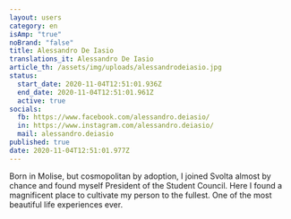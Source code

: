 ```yaml
---
layout: users
category: en
isAmp: "true"
noBrand: "false"
title: Alessandro De Iasio
translations_it: Alessandro De Iasio
article_th: /assets/img/uploads/alessandrodeiasio.jpg
status:
  start_date: 2020-11-04T12:51:01.936Z
  end_date: 2020-11-04T12:51:01.961Z
  active: true
socials:
  fb: https://www.facebook.com/alessandro.deiasio/
  in: https://www.instagram.com/alessandro.deiasio/
  mail: alessandro.deiasio
published: true
date: 2020-11-04T12:51:01.977Z
---
```

Born in Molise, but cosmopolitan by adoption, I joined Svolta almost by chance and found myself President of the Student Council. Here I found a magnificent place to cultivate my person to the fullest. One of the most beautiful life experiences ever.